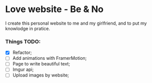 # Love website - Be & No

I create this personal website to me and my girlfriend, and to put my knowlodge in pratice.

### Things TODO:

- [x] Refactor;
- [ ] Add animations with FramerMotion;
- [ ] Page to write beautiful text;
- [ ] Imgur api;
- [ ] Upload images by website;
